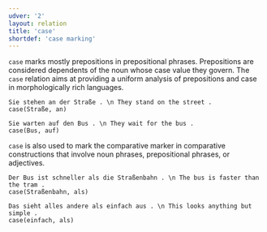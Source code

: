 ```yaml
---
udver: '2'
layout: relation
title: 'case'
shortdef: 'case marking'
---
```


`case` marks mostly prepositions in prepositional phrases. Prepositions are considered dependents of the noun whose case value they govern. The `case` relation aims at providing a uniform analysis of prepositions and case in morphologically rich languages.

~~~ sdparse
Sie stehen an der Straße . \n They stand on the street .
case(Straße, an)
~~~

~~~ sdparse
Sie warten auf den Bus . \n They wait for the bus .
case(Bus, auf)
~~~

`case` is also used to mark the comparative marker in comparative constructions that involve noun phrases, prepositional phrases, or adjectives.

~~~ sdparse
Der Bus ist schneller als die Straßenbahn . \n The bus is faster than the tram .
case(Straßenbahn, als)
~~~

~~~ sdparse
Das sieht alles andere als einfach aus . \n This looks anything but simple .
case(einfach, als)
~~~
<!-- Interlanguage links updated St lis 3 20:58:42 CET 2021 -->
